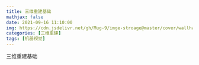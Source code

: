 ```yaml
---
title: 三维重建基础
mathjax: false
date: 2021-09-16 11:10:00
img: https://cdn.jsdelivr.net/gh/Mug-9/imge-stroage@master/cover/wallhaven-dpelyj.3lovtcfm5200.jpg
categories: [三维重建]
tags: [机器视觉]
---
```


三维重建基础

<!--less-->



